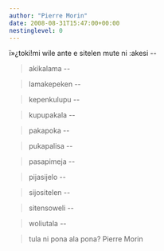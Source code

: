 ```yaml
---
author: "Pierre Morin"
date: 2008-08-31T15:47:00+00:00
nestinglevel: 0
---
```

ï»¿toki!mi wile ante e sitelen mute ni :akesi --

> akikalama --

> lamakepeken --

> kepenkulupu --

> kupupakala --

> pakapoka --

> pukapalisa --

> pasapimeja --

> pijasijelo --

> sijositelen --

> sitensoweli --

> woliutala --

> tula ni pona ala pona? Pierre Morin